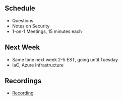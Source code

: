 ## Schedule
- Questions
- Notes on Security
- 1-on-1 Meetings, 15 minutes each

## Next Week
- Same time next week 2-5 EST, going until Tuesday
- IaC, Azure Infrastructure

## Recordings
- [Recording](https://revature0-my.sharepoint.com/:v:/g/personal/rory_eiffe_revature_com/EROErbnu-jZKkLSNjHLqRfUBRbHSJvdmssDxkWQoidXWWA?e=V2cOSL)
